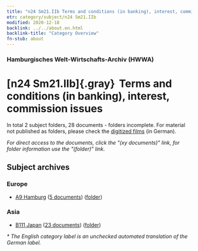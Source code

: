 ```yaml
---
title: "n24 Sm21.IIb Terms and conditions (in banking), interest, commission issues"
etr: category/subject/n24 Sm21.IIb
modified: 2020-12-18
backlink: ../../about.en.html
backlink-title: "Category Overview"
fn-stub: about
---
```


### Hamburgisches Welt-Wirtschafts-Archiv (HWWA)
# [n24 Sm21.IIb]{.gray}&#8201; Terms and conditions (in banking), interest, commission issues&#160; 





In total 2 subject folders, 28 documents - folders incomplete.
For material not published as folders, please check the [digitized films](/film/h1_sh) (in German).

_For direct access to the documents, click the "(xy documents)" link, for folder information use the "(folder)" link._

## Subject archives



### Europe

- [A9 Hamburg](../../../geo/about.en.html#A9) (<a href="https://dfg-viewer.de/show/?tx_dlf[id]=https://pm20.zbw.eu/mets/sh/1409xx/140905/1453xx/145385/public.mets.en.xml" target="_blank">5 documents</a>) ([folder](http://purl.org/pressemappe20/folder/sh/140905,145385))

### Asia

- [B111 Japan](../../../geo/about.en.html#B111) (<a href="https://dfg-viewer.de/show/?tx_dlf[id]=https://pm20.zbw.eu/mets/sh/1412xx/141272/1453xx/145385/public.mets.en.xml" target="_blank">23 documents</a>) ([folder](http://purl.org/pressemappe20/folder/sh/141272,145385))


_* The English category label is an unchecked automated translation of the German label._

